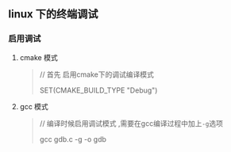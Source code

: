## linux 下的终端调试



###  启用调试

1. cmake 模式

   > //  首先 启用cmake下的调试编译模式
   >
   > SET(CMAKE_BUILD_TYPE "Debug")

2. gcc 模式

   > // 编译时候启用调试模式 ,需要在gcc编译过程中加上`-g`选项
   >
   > gcc gdb.c -g -o gdb 